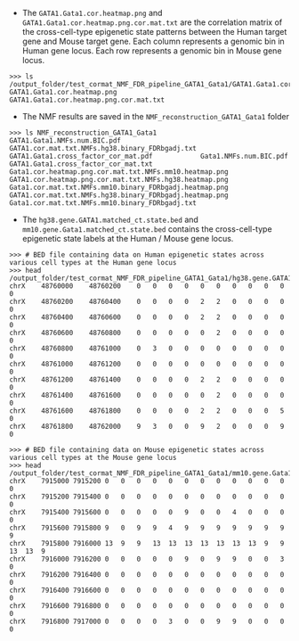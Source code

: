 - The `GATA1.Gata1.cor.heatmap.png` and `GATA1.Gata1.cor.heatmap.png.cor.mat.txt` are the correlation matrix of the cross-cell-type epigenetic state patterns between the Human target gene and Mouse target gene. Each column represents a genomic bin in Human gene locus. Each row represents a genomic bin in Mouse gene locus.
```
>>> ls /output_folder/test_cormat_NMF_FDR_pipeline_GATA1_Gata1/GATA1.Gata1.cor.heatmap.png*
GATA1.Gata1.cor.heatmap.png		GATA1.Gata1.cor.heatmap.png.cor.mat.txt
```

- The NMF results are saved in the `NMF_reconstruction_GATA1_Gata1` folder
```
>>> ls NMF_reconstruction_GATA1_Gata1
GATA1.Gata1.NMFs.num.BIC.pdf				GATA1.cor.mat.txt.NMFs.hg38.binary_FDRbgadj.txt
GATA1.Gata1.cross_factor_cor_mat.pdf			Gata1.NMFs.num.BIC.pdf
GATA1.Gata1.cross_factor_cor_mat.txt			Gata1.cor.heatmap.png.cor.mat.txt.NMFs.mm10.heatmap.png
GATA1.cor.heatmap.png.cor.mat.txt.NMFs.hg38.heatmap.png	Gata1.cor.mat.txt.NMFs.mm10.binary_FDRbgadj.heatmap.png
GATA1.cor.mat.txt.NMFs.hg38.binary_FDRbgadj.heatmap.png	Gata1.cor.mat.txt.NMFs.mm10.binary_FDRbgadj.txt
```




- The `hg38.gene.GATA1.matched_ct.state.bed` and `mm10.gene.Gata1.matched_ct.state.bed` contains the cross-cell-type epigenetic state labels at the Human / Mouse gene locus. 
```
>>> # BED file containing data on Human epigenetic states across various cell types at the Human gene locus
>>> head /output_folder/test_cormat_NMF_FDR_pipeline_GATA1_Gata1/hg38.gene.GATA1.matched_ct.state.bed
chrX	48760000	48760200	0	0	0	0	0	0	0	0	0	0	0
chrX	48760200	48760400	0	0	0	0	2	2	0	0	0	0	0
chrX	48760400	48760600	0	0	0	0	2	2	0	0	0	0	0
chrX	48760600	48760800	0	0	0	0	0	2	0	0	0	0	0
chrX	48760800	48761000	0	3	0	0	0	0	0	0	0	0	0
chrX	48761000	48761200	0	0	0	0	0	0	0	0	0	0	0
chrX	48761200	48761400	0	0	0	0	2	2	0	0	0	0	0
chrX	48761400	48761600	0	0	0	0	0	2	0	0	0	0	0
chrX	48761600	48761800	0	0	0	0	2	2	0	0	0	5	0
chrX	48761800	48762000	9	3	0	0	9	2	0	0	0	9	0
```
```
>>> # BED file containing data on Mouse epigenetic states across various cell types at the Mouse gene locus
>>> head /output_folder/test_cormat_NMF_FDR_pipeline_GATA1_Gata1/mm10.gene.Gata1.matched_ct.state.bed 
chrX	7915000	7915200	0	0	0	0	0	0	0	0	0	0	0	0	0
chrX	7915200	7915400	0	0	0	0	0	0	0	0	0	0	0	0	0
chrX	7915400	7915600	0	0	0	0	0	9	0	0	4	0	0	0	0
chrX	7915600	7915800	9	0	9	9	4	9	9	9	9	9	9	9	9
chrX	7915800	7916000	13	9	9	13	13	13	13	13	13	13	9	9	13	13	9
chrX	7916000	7916200	0	0	0	0	0	9	0	9	9	0	0	3	0
chrX	7916200	7916400	0	0	0	0	0	0	0	0	0	0	0	0	0
chrX	7916400	7916600	0	0	0	0	0	0	0	0	0	0	0	0	0
chrX	7916600	7916800	0	0	0	0	0	0	0	0	0	0	0	0	0
chrX	7916800	7917000	0	0	0	0	3	0	0	9	9	0	0	0	0
```




